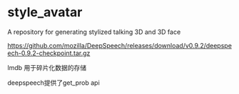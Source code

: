 # style_avatar
A repository for generating stylized talking 3D and 3D face

https://github.com/mozilla/DeepSpeech/releases/download/v0.9.2/deepspeech-0.9.2-checkpoint.tar.gz

lmdb 用于碎片化数据的存储

deepspeech提供了get_prob api
